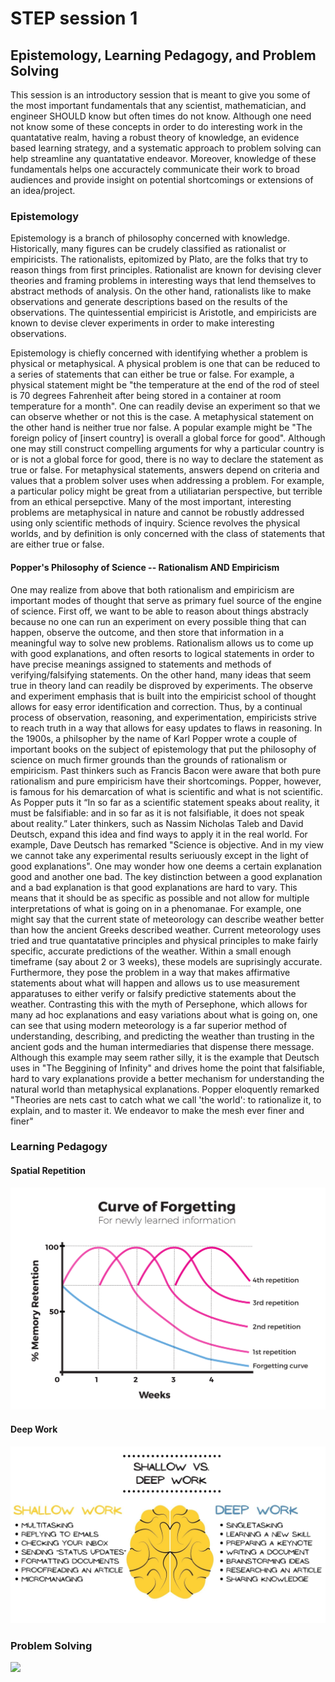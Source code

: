 # STEP session 1
## Epistemology, Learning Pedagogy, and Problem Solving
This session is an introductory session that is meant to give you some of the most important fundamentals that any scientist, mathematician, and engineer SHOULD know but often times do not know. Although one need not know some of these concepts in order to do interesting work in the quantatative realm, having a robust theory of knowledge, an evidence based learning strategy, and a systematic approach to problem solving can help streamline any quantatative endeavor. Moreover, knowledge of these fundamentals helps one accuractely communicate their work to broad audiences and provide insight on potential shortcomings or extensions of an idea/project. 

### Epistemology
Epistemology is a branch of philosophy concerned with knowledge. Historically, many figures can be crudely classified as rationalist or empiricists. The rationalists, epitomized by Plato, are the folks that try to reason things from first principles. Rationalist are known for devising clever theories and framing problems in interesting ways that lend themselves to abstract methods of analysis. On the other hand, rationalists like to make observations and generate descriptions based on the results of the observations. The quintessential empiricist is Aristotle, and empiricists are known to devise clever experiments in order to make interesting observations.

Epistemology is chiefly concerned with identifying whether a problem is physical or metaphysical. A physical problem is one that can be reduced to a series of statements that can either be true or false. For example, a physical statement might be "the temperature at the end of the rod of steel is 70 degrees Fahrenheit after being stored in a container at room temperature for a month". One can readily devise an experiment so that we can observe whether or not this is the case. A metaphysical statement on the other hand is neither true nor false. A popular example might be "The foreign policy of [insert country] is overall a global force for good". Although one may still construct compelling arguments for why a particular country is or is not a global force for good, there is no way to declare the statement as true or false. For metaphysical statements, answers depend on criteria and values that a problem solver uses when addressing a problem. For example, a particular policy might be great from a utiliatarian perspective, but terrible from an ethical persepctive. Many of the most important, interesting problems are metaphysical in nature and cannot be robustly addressed using only scientific methods of inquiry. Science revolves the physical worlds, and by definition is only concerned with the class of statements that are either true or false. 

#### Popper's Philosophy of Science -- Rationalism AND Empiricism
One may realize from above that both rationalism and empiricism are important modes of thought that serve as primary fuel source of the engine of science. First off, we want to be able to reason about things abstracly because no one can run an experiment on every possible thing that can happen, observe the outcome, and then store that information in a meaningful way to solve new problems. Rationalism allows us to come up with good explanations, and often resorts to logical statements in order to have precise meanings assigned to statements and methods of verifying/falsifying statements. On the other hand, many ideas that seem true in theory land can readily be disproved by experiments. The observe and experiment emphasis that is built into the empiricist school of thought allows for easy error identification and correction. Thus, by a continual process of observation, reasoning, and experimentation, empiricists strive to reach truth in a way that allows for easy updates to flaws in reasoning. In the 1900s, a philsopher by the name of Karl Popper wrote a couple of important books on the subject of epistemology that put the philosophy of science on much firmer grounds than the grounds of rationalism or empiricism. Past thinkers such as Francis Bacon were aware that both pure rationalism and pure empiricism have their shortcomings. Popper, however, is famous for his demarcation of what is scientific and what is not scientific. As Popper puts it “In so far as a scientific statement speaks about reality, it must be falsifiable: and in so far as it is not falsifiable, it does not speak about reality.” Later thinkers, such as Nassim Nicholas Taleb and David Deutsch, expand this idea and find ways to apply it in the real world. For example, Dave Deutsch has remarked "Science is objective. And in my view we cannot take any experimental results seriuously except in the light of good explanations". One may wonder how one deems a certain explanation good and another one bad. The key distinction between a good explanation and a bad explanation is that good explanations are hard to vary. This means that it should be as specific as possible and not allow for multiple interpretations of what is going on in a phenomanae. For example, one might say that the current state of meteorology can describe weather better than how the ancient Greeks described weather. Current meteorology uses tried and true quantatative principles and physical principles to make fairly specific, accurate predictions of the weather. Within a small enough timeframe (say about 2 or 3 weeks), these models are suprisingly accurate. Furthermore, they pose the problem in a way that makes affirmative statements about what will happen and allows us to use measurement apparatuses to either verify or falsify predictive statements about the weather. Contrasting this with the myth of Persephone, which allows for many ad hoc explanations and easy variations about what is going on, one can see that using modern meteorology is a far superior method of understanding, describing, and predicting the weather than trusting in the ancient gods and the human intermediaries that dispense there message. Although this example may seem rather silly, it is the example that Deutsch uses in "The Beggining of Infinity" and drives home the point that falsifiable, hard to vary explanations provide a better mechanism for understanding the natural world than metaphysical explanations. Popper eloquently remarked "Theories are nets cast to catch what we call 'the world': to rationalize it, to explain, and to master it. We endeavor to make the mesh ever finer and finer"

### Learning Pedagogy

#### Spatial Repetition 
![](img/SpatialRepetition.png)

#### Deep Work
![](img/deepWorkExample.jpeg)

### Problem Solving
![](img/PolyaHowToSolveIt.jpeg)

